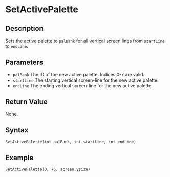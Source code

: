# SetActivePalette

## Description
Sets the active palette to `palBank` for all vertical screen lines from `startLine` to `endLine`.

## Parameters
- `palBank`
The ID of the new active palette. Indices 0-7 are valid.
- `startLine`
The starting vertical screen-line for the new active palette.
- `endLine`
The ending vertical screen-line for the new active palette.

## Return Value
None.

## Syntax
```
SetActivePalette(int palBank, int startLine, int endLine)
```

## Example
```
SetActivePalette(0, 76, screen.ysize)
```